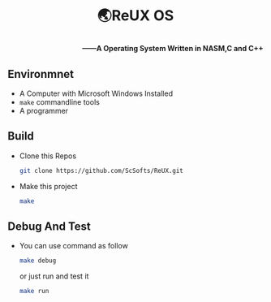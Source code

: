 # <p align="center">🌏ReUX OS</p>
#### <p align="right">——A Operating System Written in NASM,C and C++</p>

## Environmnet
+ A Computer with Microsoft Windows Installed
+ ` make ` commandline tools
+ A programmer

## Build
+ Clone this Repos
    ```bash
    git clone https://github.com/ScSofts/ReUX.git
    ```
+ Make this project
    ```bash
    make
    ```

## Debug And Test
+  You can use command as follow
    ```bash
    make debug
    ```
    or just run and test it
    ```bash
    make run
    ```
